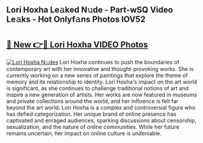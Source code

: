 ## Lori Hoxha Le𝚊ked N𝚞de - Part-wSQ Video Le𝚊ks - Hot Onlyf𝚊ns Photos lOV52

# <h2><a href="http://ab71302.deff.icu/?id=Lori+Hoxha">🔗 New 👉🔴 Lori Hoxha VIDEO Photos</a></h2>

[![Lori Hoxha N𝚞des](https://i.imgur.com/rIISA9y.gif)](http://ab71302.deff.icu/?id=Lori+Hoxha)
Lori Hoxha continues to push the boundaries of contemporary art with her innovative and thought-provoking works. She is currently working on a new series of paintings that explore the theme of memory and its relationship to identity. Lori Hoxha's impact on the art world is significant, as she continues to challenge traditional notions of art and inspire a new generation of artists. Her works are now featured in museums and private collections around the world, and her influence is felt far beyond the art world. Lori Hoxha is a complex and controversial figure who has defied categorization. Her unique brand of online presence has captivated and enraged audiences, sparking discussions about censorship, sexualization, and the nature of online communities. While her future remains uncertain, her impact on online culture is undeniable.
